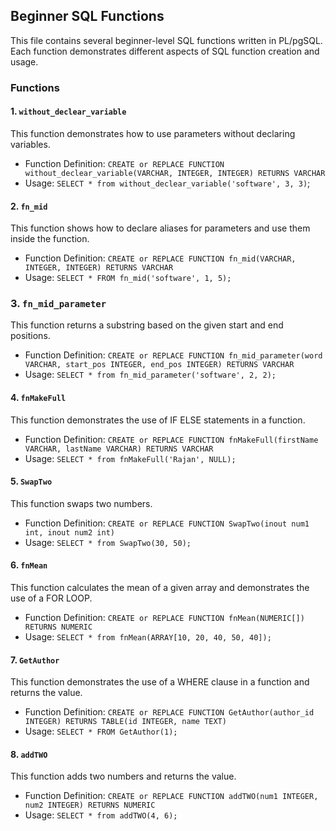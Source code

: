 ## Beginner SQL Functions
This file contains several beginner-level SQL functions written in PL/pgSQL. Each function demonstrates different aspects of SQL function creation and usage.

### Functions
#### 1. `without_declear_variable`
This function demonstrates how to use parameters without declaring variables.

* Function Definition: `CREATE or REPLACE FUNCTION without_declear_variable(VARCHAR, INTEGER, INTEGER) RETURNS VARCHAR`
* Usage: `SELECT * from without_declear_variable('software', 3, 3)`;
#### 2. `fn_mid`
This function shows how to declare aliases for parameters and use them inside the function.

* Function Definition: `CREATE or REPLACE FUNCTION fn_mid(VARCHAR, INTEGER, INTEGER) RETURNS VARCHAR`
* Usage: `SELECT * FROM fn_mid('software', 1, 5);`
### 3. `fn_mid_parameter`
This function returns a substring based on the given start and end positions.

* Function Definition: `CREATE or REPLACE FUNCTION fn_mid_parameter(word VARCHAR, start_pos INTEGER, end_pos INTEGER) RETURNS VARCHAR`
* Usage: `SELECT * from fn_mid_parameter('software', 2, 2);`
#### 4. `fnMakeFull`
This function demonstrates the use of IF ELSE statements in a function.

* Function Definition: `CREATE or REPLACE FUNCTION fnMakeFull(firstName VARCHAR, lastName VARCHAR) RETURNS VARCHAR`
* Usage: `SELECT * from fnMakeFull('Rajan', NULL);`
#### 5. `SwapTwo`
This function swaps two numbers.

* Function Definition: `CREATE or REPLACE FUNCTION SwapTwo(inout num1 int, inout num2 int)`
* Usage: `SELECT * from SwapTwo(30, 50);`
#### 6. `fnMean`
This function calculates the mean of a given array and demonstrates the use of a FOR LOOP.

* Function Definition: `CREATE or REPLACE FUNCTION fnMean(NUMERIC[]) RETURNS NUMERIC`
* Usage: `SELECT * from fnMean(ARRAY[10, 20, 40, 50, 40]);`
#### 7. `GetAuthor`
This function demonstrates the use of a WHERE clause in a function and returns the value.

* Function Definition: `CREATE or REPLACE FUNCTION GetAuthor(author_id INTEGER) RETURNS TABLE(id INTEGER, name TEXT)`
* Usage: `SELECT * FROM GetAuthor(1);`
#### 8. `addTWO`
This function adds two numbers and returns the value.

* Function Definition: `CREATE or REPLACE FUNCTION addTWO(num1 INTEGER, num2 INTEGER) RETURNS NUMERIC`
* Usage: `SELECT * from addTWO(4, 6);`
